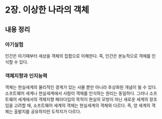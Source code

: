 # 2장. 이상한 나라의 객체
## 내용 정리
### 아기실험
인간은 아기때부터 세상을 객체의 집합으로 이해한다. 즉, 인간은 본능적으로 객체를 인식할 수 있다. 

### 객체지향과 인지능력
객체는 현실세계의 물리적인 경계가 있는 사물 뿐만 아니라 추상화된 개념이 될 수 있다.
소프트웨어 세계나 현실세계에서 사람이 객체를 인식하는 원리는 동일하다.
그러나 소프트웨어 세계에서의 객체지향 패러다임의 목적이 현실의 모방이 아닌 새로운 세계의 창조임을 고려할 때, 소프트웨어 세계의 객체는 현실세계의 객체와 다르다.
즉, 양 세계의 객체는 출발지를 공유하지만 도착지가 다르다.
